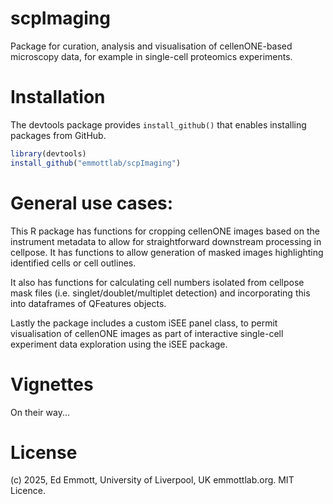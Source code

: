 # scpImaging
Package for curation, analysis and visualisation of cellenONE-based microscopy data, for example in single-cell proteomics experiments.

# Installation
The devtools package provides `install_github()` that enables installing packages from GitHub.

```r
library(devtools)
install_github("emmottlab/scpImaging")
```

# General use cases:
This R package has functions for cropping cellenONE images based on the instrument metadata to allow for straightforward downstream processing in cellpose. It has functions to allow generation of masked images highlighting identified cells or cell outlines.

It also has functions for calculating cell numbers isolated from cellpose mask files (i.e. singlet/doublet/multiplet detection) and incorporating this into dataframes of QFeatures objects. 

Lastly the package includes a custom iSEE panel class, to permit visualisation of cellenONE images as part of interactive single-cell experiment data exploration using the iSEE package.

# Vignettes
On their way...

# License
(c) 2025, Ed Emmott, University of Liverpool, UK emmottlab.org. MIT Licence.


